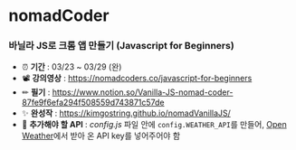 # nomadCoder 
### 바닐라 JS로 크롬 앱 만들기 (Javascript for Beginners)
- ⏰ **기간** : 03/23 ~ 03/29 (완)
- 📽 **강의영상** : https://nomadcoders.co/javascript-for-beginners 
- ✏ **필기** : https://www.notion.so/Vanilla-JS-nomad-coder-87fe9f6efa294f508559d743871c57de
- ✨ **완성작** : https://kimgostring.github.io/nomadVanillaJS/
- 📌 **추가해야 할 API** : *config.js* 파일 안에 `config.WEATHER_API`를 만들어, [Open Weather](https://openweathermap.org/)에서 받아 온 API key를 넣어주어야 함
